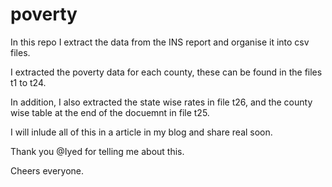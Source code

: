 # poverty

In this repo I extract the data from the INS report and organise it into csv files. 

I extracted the poverty data for each county, these can be found in the files t1 to t24.

In addition, I also extracted the state wise rates in file t26, and the county wise table at the end of the docuemnt in file t25.

I will inlude all of this in a article in my blog and share real soon.

Thank you @Iyed for telling me about this.

Cheers everyone. 

